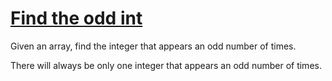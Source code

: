 # [Find the odd int](https://www.codewars.com/kata/54da5a58ea159efa38000836)

Given an array, find the integer that appears an odd number of times.

There will always be only one integer that appears an odd number of times.
